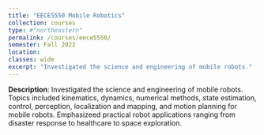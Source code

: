 ```yaml
---
title: "EECE5550 Mobile Robotics"
collection: courses
type: #"northeastern"
permalink: /courses/eece5550/ 
semester: Fall 2022
location: 
classes: wide
excerpt: "Investigated the science and engineering of mobile robots."
---
```


**Description**: Investigated the science and engineering of mobile robots. Topics included kinematics, dynamics, numerical methods, state estimation, control, perception, localization and mapping, and motion planning for mobile robots. Emphasizeed practical robot applications ranging from disaster response to healthcare to space exploration.